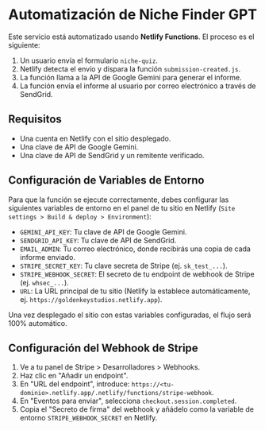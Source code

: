 # Automatización de Niche Finder GPT

Este servicio está automatizado usando **Netlify Functions**. El proceso es el siguiente:
1.  Un usuario envía el formulario `niche-quiz`.
2.  Netlify detecta el envío y dispara la función `submission-created.js`.
3.  La función llama a la API de Google Gemini para generar el informe.
4.  La función envía el informe al usuario por correo electrónico a través de SendGrid.

## Requisitos

- Una cuenta en Netlify con el sitio desplegado.
- Una clave de API de Google Gemini.
- Una clave de API de SendGrid y un remitente verificado.

## Configuración de Variables de Entorno

Para que la función se ejecute correctamente, debes configurar las siguientes variables de entorno en el panel de tu sitio en Netlify (`Site settings > Build & deploy > Environment`):

- `GEMINI_API_KEY`: Tu clave de API de Google Gemini.
- `SENDGRID_API_KEY`: Tu clave de API de SendGrid.
- `EMAIL_ADMIN`: Tu correo electrónico, donde recibirás una copia de cada informe enviado.
- `STRIPE_SECRET_KEY`: Tu clave secreta de Stripe (ej. `sk_test_...`).
- `STRIPE_WEBHOOK_SECRET`: El secreto de tu endpoint de webhook de Stripe (ej. `whsec_...`).
- `URL`: La URL principal de tu sitio (Netlify la establece automáticamente, ej. `https://goldenkeystudios.netlify.app`).

Una vez desplegado el sitio con estas variables configuradas, el flujo será 100% automático.

## Configuración del Webhook de Stripe

1.  Ve a tu panel de Stripe > Desarrolladores > Webhooks.
2.  Haz clic en "Añadir un endpoint".
3.  En "URL del endpoint", introduce: `https://<tu-dominio>.netlify.app/.netlify/functions/stripe-webhook`.
4.  En "Eventos para enviar", selecciona `checkout.session.completed`.
5.  Copia el "Secreto de firma" del webhook y añádelo como la variable de entorno `STRIPE_WEBHOOK_SECRET` en Netlify.